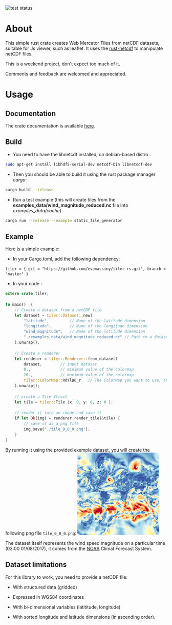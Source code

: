 ![test status](https://travis-ci.org/evomassiny/tiler-rs.svg?branch=master)

# About
This simple rust crate creates Web Mercator Tiles from netCDF datasets, suitable for Js viewer, such as leaflet.
It uses the [rust-netcdf](https://github.com/mhiley/rust-netcdf) to manipulate netCDF files.

This is a weekend project, don't expect too much of it.

Comments and feedback are welcomed and appreciated.

# Usage

## Documentation
The crate documentation is available [here](https://evomassiny.github.io/tiler-rs/tiler/index.html).

## Build

* You need to have the libnetcdf installed, on debian-based distro :
```bash
sudo apt-get install libhdf5-serial-dev netcdf-bin libnetcdf-dev
```

* Then you should be able to build it using the rust package manager *cargo*:
```bash
cargo build --release
```

* Run a test example (this will create tiles from the **examples_data/wind_magnitude_reduced.nc** file into *examples_data/cache*)
```bash
cargo run --release --example static_file_generator
```

## Example
Here is a simple example:

* In your Cargo.toml, add the following dependency:
```
tiler = { git = "https://github.com/evomassiny/tiler-rs.git", branch = "master" }

```

* In your code :
```rust
extern crate tiler;

fn main()  {
    // Create a dataset from a netCDF file
    let dataset = tiler::Dataset::new(
        "latitude",         // Name of the latitude dimension
        "longitude",        // Name of the longitude dimension
        "wind_magnitude",   // Name of the latitude dimension
        "./examples_data/wind_magnitude_reduced.nc" // Path to a dataset
    ).unwrap();

    // Create a renderer
    let renderer = tiler::Renderer::from_dataset(
        dataset,        // input dataset
        0.,             // minimum value of the colormap
        20.,            // maximum value of the colormap
        tiler::ColorMap::RdYlBu_r   // The ColorMap you want to use, (Red Yellow Blue)
    ).unwrap();

    // create a Tile Struct
    let tile = tiler::Tile {x: 0, y: 0, z: 0 };

    // render it into an image and save it
    if let Ok(img) = renderer.render_tile(&tile) {
        // save it as a png file
        img.save("./tile_0_0_0.png");
    }
}

```
By running it using the provided exemple dataset, you will create the following  png file `tile_0_0_0.png`:
![exemple generated image](./examples_data/tile_0_0_0.png)

The dataset itself represents the wind speed magnitude on a particular time (03:00 01/08/2017), it comes from the [NOAA](http://www.noaa.gov/) Climat Forecast System.

## Dataset limitations
For this library to work, you need to provide a netCDF file:

* With structured data (gridded)

* Expressed in WGS84 coordinates 

* With bi-dimensional variables (latititude, longitude)

* With sorted longitude and latitude dimensions (in ascending order).


